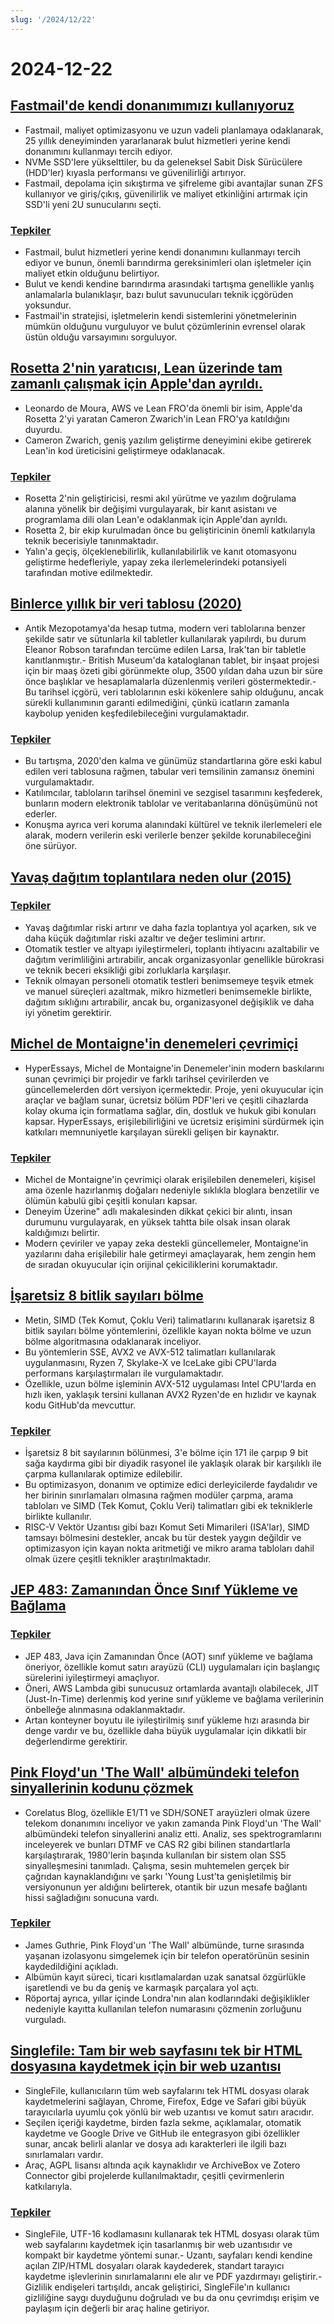 ```yaml
---
slug: '/2024/12/22'
---
```


# 2024-12-22

## [Fastmail'de kendi donanımımızı kullanıyoruz](https://www.fastmail.com/blog/why-we-use-our-own-hardware/)

- Fastmail, maliyet optimizasyonu ve uzun vadeli planlamaya odaklanarak, 25 yıllık deneyiminden yararlanarak bulut hizmetleri yerine kendi donanımını kullanmayı tercih ediyor.
- NVMe SSD'lere yükselttiler, bu da geleneksel Sabit Disk Sürücülere (HDD'ler) kıyasla performansı ve güvenilirliği artırıyor.
- Fastmail, depolama için sıkıştırma ve şifreleme gibi avantajlar sunan ZFS kullanıyor ve giriş/çıkış, güvenilirlik ve maliyet etkinliğini artırmak için SSD'li yeni 2U sunucularını seçti.

### [Tepkiler](https://news.ycombinator.com/item?id=42485124)

- Fastmail, bulut hizmetleri yerine kendi donanımını kullanmayı tercih ediyor ve bunun, önemli barındırma gereksinimleri olan işletmeler için maliyet etkin olduğunu belirtiyor.
- Bulut ve kendi kendine barındırma arasındaki tartışma genellikle yanlış anlamalarla bulanıklaşır, bazı bulut savunucuları teknik içgörüden yoksundur.
- Fastmail'in stratejisi, işletmelerin kendi sistemlerini yönetmelerinin mümkün olduğunu vurguluyor ve bulut çözümlerinin evrensel olarak üstün olduğu varsayımını sorguluyor.

## [Rosetta 2'nin yaratıcısı, Lean üzerinde tam zamanlı çalışmak için Apple'dan ayrıldı.](https://www.linkedin.com/posts/leonardo-de-moura-26a27b5_leanlang-leanprover-leanfro-activity-7274523099394400256-0F0x)

- Leonardo de Moura, AWS ve Lean FRO'da önemli bir isim, Apple'da Rosetta 2'yi yaratan Cameron Zwarich'in Lean FRO'ya katıldığını duyurdu.
- Cameron Zwarich, geniş yazılım geliştirme deneyimini ekibe getirerek Lean'in kod üreticisini geliştirmeye odaklanacak.

### [Tepkiler](https://news.ycombinator.com/item?id=42483895)

- Rosetta 2'nin geliştiricisi, resmi akıl yürütme ve yazılım doğrulama alanına yönelik bir değişimi vurgulayarak, bir kanıt asistanı ve programlama dili olan Lean'e odaklanmak için Apple'dan ayrıldı.
- Rosetta 2, bir ekip kurulmadan önce bu geliştiricinin önemli katkılarıyla teknik becerisiyle tanınmaktadır.
- Yalın'a geçiş, ölçeklenebilirlik, kullanılabilirlik ve kanıt otomasyonu geliştirme hedefleriyle, yapay zeka ilerlemelerindeki potansiyeli tarafından motive edilmektedir.

## [Binlerce yıllık bir veri tablosu (2020)](https://www.datafix.com.au/BASHing/2020-08-12.html)

- Antik Mezopotamya'da hesap tutma, modern veri tablolarına benzer şekilde satır ve sütunlarla kil tabletler kullanılarak yapılırdı, bu durum Eleanor Robson tarafından tercüme edilen Larsa, Irak'tan bir tabletle kanıtlanmıştır.- British Museum'da kataloglanan tablet, bir inşaat projesi için bir maaş özeti gibi görünmekte olup, 3500 yıldan daha uzun bir süre önce başlıklar ve hesaplamalarla düzenlenmiş verileri göstermektedir.- Bu tarihsel içgörü, veri tablolarının eski kökenlere sahip olduğunu, ancak sürekli kullanımının garanti edilmediğini, çünkü icatların zamanla kaybolup yeniden keşfedilebileceğini vurgulamaktadır.

### [Tepkiler](https://news.ycombinator.com/item?id=42482829)

- Bu tartışma, 2020'den kalma ve günümüz standartlarına göre eski kabul edilen veri tablosuna rağmen, tabular veri temsilinin zamansız önemini vurgulamaktadır.
- Katılımcılar, tabloların tarihsel önemini ve sezgisel tasarımını keşfederek, bunların modern elektronik tablolar ve veritabanlarına dönüşümünü not ederler.
- Konuşma ayrıca veri koruma alanındaki kültürel ve teknik ilerlemeleri ele alarak, modern verilerin eski verilerle benzer şekilde korunabileceğini öne sürüyor.

## [Yavaş dağıtım toplantılara neden olur (2015)](https://tidyfirst.substack.com/p/slow-deployment-causes-meetings)

### [Tepkiler](https://news.ycombinator.com/item?id=42484139)

- Yavaş dağıtımlar riski artırır ve daha fazla toplantıya yol açarken, sık ve daha küçük dağıtımlar riski azaltır ve değer teslimini artırır.
- Otomatik testler ve altyapı iyileştirmeleri, toplantı ihtiyacını azaltabilir ve dağıtım verimliliğini artırabilir, ancak organizasyonlar genellikle bürokrasi ve teknik beceri eksikliği gibi zorluklarla karşılaşır.
- Teknik olmayan personeli otomatik testleri benimsemeye teşvik etmek ve manuel süreçleri azaltmak, mikro hizmetleri benimsemekle birlikte, dağıtım sıklığını artırabilir, ancak bu, organizasyonel değişiklik ve daha iyi yönetim gerektirir.

## [Michel de Montaigne'in denemeleri çevrimiçi](https://hyperessays.net/)

- HyperEssays, Michel de Montaigne'in Denemeler'inin modern baskılarını sunan çevrimiçi bir projedir ve farklı tarihsel çevirilerden ve güncellemelerden dört versiyon içermektedir. Proje, yeni okuyucular için araçlar ve bağlam sunar, ücretsiz bölüm PDF'leri ve çeşitli cihazlarda kolay okuma için formatlama sağlar, din, dostluk ve hukuk gibi konuları kapsar. HyperEssays, erişilebilirliğini ve ücretsiz erişimini sürdürmek için katkıları memnuniyetle karşılayan sürekli gelişen bir kaynaktır.

### [Tepkiler](https://news.ycombinator.com/item?id=42484527)

- Michel de Montaigne'in çevrimiçi olarak erişilebilen denemeleri, kişisel ama özenle hazırlanmış doğaları nedeniyle sıklıkla bloglara benzetilir ve ölümün kabulü gibi çeşitli konuları kapsar.
- Deneyim Üzerine" adlı makalesinden dikkat çekici bir alıntı, insan durumunu vurgulayarak, en yüksek tahtta bile olsak insan olarak kaldığımızı belirtir.
- Modern çeviriler ve yapay zeka destekli güncellemeler, Montaigne'in yazılarını daha erişilebilir hale getirmeyi amaçlayarak, hem zengin hem de sıradan okuyucular için orijinal çekiciliklerini korumaktadır.

## [İşaretsiz 8 bitlik sayıları bölme](http://0x80.pl/notesen/2024-12-21-uint8-division.html)

- Metin, SIMD (Tek Komut, Çoklu Veri) talimatlarını kullanarak işaretsiz 8 bitlik sayıları bölme yöntemlerini, özellikle kayan nokta bölme ve uzun bölme algoritmasına odaklanarak inceliyor.
- Bu yöntemlerin SSE, AVX2 ve AVX-512 talimatları kullanılarak uygulanmasını, Ryzen 7, Skylake-X ve IceLake gibi CPU'larda performans karşılaştırmaları ile vurgulamaktadır.
- Özellikle, uzun bölme işleminin AVX-512 uygulaması Intel CPU'larda en hızlı iken, yaklaşık tersini kullanan AVX2 Ryzen'de en hızlıdır ve kaynak kodu GitHub'da mevcuttur.

### [Tepkiler](https://news.ycombinator.com/item?id=42481612)

- İşaretsiz 8 bit sayılarının bölünmesi, 3'e bölme için 171 ile çarpıp 9 bit sağa kaydırma gibi bir diyadik rasyonel ile yaklaşık olarak bir karşılıklı ile çarpma kullanılarak optimize edilebilir.
- Bu optimizasyon, donanım ve optimize edici derleyicilerde faydalıdır ve her birinin sınırlamaları olmasına rağmen modüler çarpma, arama tabloları ve SIMD (Tek Komut, Çoklu Veri) talimatları gibi ek tekniklerle birlikte kullanılır.
- RISC-V Vektör Uzantısı gibi bazı Komut Seti Mimarileri (ISA'lar), SIMD tamsayı bölmesini destekler, ancak bu tür destek yaygın değildir ve optimizasyon için kayan nokta aritmetiği ve mikro arama tabloları dahil olmak üzere çeşitli teknikler araştırılmaktadır.

## [JEP 483: Zamanından Önce Sınıf Yükleme ve Bağlama](https://openjdk.org/jeps/483)

### [Tepkiler](https://news.ycombinator.com/item?id=42481813)

- JEP 483, Java için Zamanından Önce (AOT) sınıf yükleme ve bağlama öneriyor, özellikle komut satırı arayüzü (CLI) uygulamaları için başlangıç sürelerini iyileştirmeyi amaçlıyor.
- Öneri, AWS Lambda gibi sunucusuz ortamlarda avantajlı olabilecek, JIT (Just-In-Time) derlenmiş kod yerine sınıf yükleme ve bağlama verilerinin önbelleğe alınmasına odaklanmaktadır.
- Artan konteyner boyutu ile iyileştirilmiş sınıf yükleme hızı arasında bir denge vardır ve bu, özellikle daha büyük uygulamalar için dikkatli bir değerlendirme gerektirir.

## [Pink Floyd'un 'The Wall' albümündeki telefon sinyallerinin kodunu çözmek](https://corelatus.com/blog/Decoding_the_telephony_signals_in_Pink_Floyd_s__The_Wall_.html)

- Corelatus Blog, özellikle E1/T1 ve SDH/SONET arayüzleri olmak üzere telekom donanımını inceliyor ve yakın zamanda Pink Floyd'un 'The Wall' albümündeki telefon sinyallerini analiz etti. Analiz, ses spektrogramlarını inceleyerek ve bunları DTMF ve CAS R2 gibi bilinen standartlarla karşılaştırarak, 1980'lerin başında kullanılan bir sistem olan SS5 sinyalleşmesini tanımladı. Çalışma, sesin muhtemelen gerçek bir çağrıdan kaynaklandığını ve şarkı 'Young Lust'ta genişletilmiş bir versiyonunun yer aldığını belirterek, otantik bir uzun mesafe bağlantı hissi sağladığını sonucuna vardı.

### [Tepkiler](https://news.ycombinator.com/item?id=42485795)

- James Guthrie, Pink Floyd'un 'The Wall' albümünde, turne sırasında yaşanan izolasyonu simgelemek için bir telefon operatörünün sesinin kaydedildiğini açıkladı.
- Albümün kayıt süreci, ticari kısıtlamalardan uzak sanatsal özgürlükle işaretlendi ve bu da geniş ve karmaşık parçalara yol açtı.
- Röportaj ayrıca, yıllar içinde Londra'nın alan kodlarındaki değişiklikler nedeniyle kayıtta kullanılan telefon numarasını çözmenin zorluğunu vurguladı.

## [Singlefile: Tam bir web sayfasını tek bir HTML dosyasına kaydetmek için bir web uzantısı](https://github.com/gildas-lormeau/SingleFile)

- SingleFile, kullanıcıların tüm web sayfalarını tek HTML dosyası olarak kaydetmelerini sağlayan, Chrome, Firefox, Edge ve Safari gibi büyük tarayıcılarla uyumlu çok yönlü bir web uzantısı ve komut satırı aracıdır.
- Seçilen içeriği kaydetme, birden fazla sekme, açıklamalar, otomatik kaydetme ve Google Drive ve GitHub ile entegrasyon gibi özellikler sunar, ancak belirli alanlar ve dosya adı karakterleri ile ilgili bazı sınırlamaları vardır.
- Araç, AGPL lisansı altında açık kaynaklıdır ve ArchiveBox ve Zotero Connector gibi projelerde kullanılmaktadır, çeşitli çevirmenlerin katkılarıyla.

### [Tepkiler](https://news.ycombinator.com/item?id=42481659)

- SingleFile, UTF-16 kodlamasını kullanarak tek HTML dosyası olarak tüm web sayfalarını kaydetmek için tasarlanmış bir web uzantısıdır ve kompakt bir kaydetme yöntemi sunar.- Uzantı, sayfaları kendi kendine açılan ZIP/HTML dosyaları olarak kaydederek, standart tarayıcı kaydetme işlevlerinin sınırlamalarını ele alır ve PDF yazdırmayı geliştirir.- Gizlilik endişeleri tartışıldı, ancak geliştirici, SingleFile'ın kullanıcı gizliliğine saygı duyduğunu doğruladı ve bu da onu çevrimdışı erişim ve paylaşım için değerli bir araç haline getiriyor.

<head>
  <meta property="og:title" content="Fastmail'de kendi donanımımızı kullanıyoruz" />
  <meta property="og:type" content="website" />
  <meta property="og:image" content="https://og.cho.sh/api/og/?title=Fastmail'de%20kendi%20donan%C4%B1m%C4%B1m%C4%B1z%C4%B1%20kullan%C4%B1yoruz&subheading=22%20Aral%C4%B1k%202024%20Pazar%3A%20Hacker%20Haber%20%C3%96zeti" />
</head>
